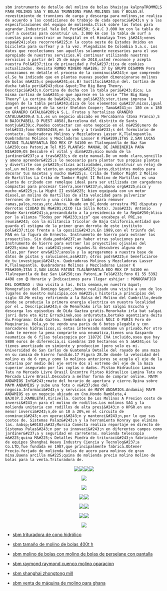 
```
sbm instrumento de detalle del molino de bolas bhaisjya kalpnaTROMMELS PARA MOLINOS SAG Y BOLAS TRUNNIONS PARA MOLINOS SAG Y BOLAS.El revestimiento de trunnions de carga y descarga para molinos,se realiza de acuerdo a las condiciones de trabajo de cada operaci&#243;n y a las especificaciones del equipo de molienda.Click sobre las fotos para agrandar.Industrial Yale Del Per&#250; S.A.C 3.000 km con la tabla de surf a cuestas para construir un. 3.000 km con la tabla de surf a cuestas para construir un hospital en el Himalaya Tres j&#243;venes espa&#241;oles recorrer&#225;n la costa oeste de Estados Unidos en bicicleta para surfear y a la vez. Plegadizas De Colombia S.a.s. Los datos que recolectamos son aquellos solamente necesarios para el uso apropiado de nuestros servicios.Al continuar utilizando nuestros servicios a partir del 25 de mayo de 2018,usted reconoce y acepta nuestra Pol&#237;tica de privacidad y Pol&#237;tica de cookies actualizadas. Revista RUMBO MINERO N&#186; 37 by GRUPO DIGAMMA Pero conozcamos en detalle el proceso de la conminuci&#243;n que comprende el.Se ha indicado que en plantas nuevas pueden dimensionarse molinos de bolas m&#225;s peque&#241;os.B) Sustituci&#243;n del. Cortina de ducha tabla peri&#243;dica &quot;The Big Bang Theory. Descripci&#243;n.Cortina de ducha con la tabla peri&#243;dica; La misma cortina de ba&#241;o que aparece en la serie “The Big Bang Theory“ La cortina de ba&#241;o,de poli&#233;ster,tiene impresa la imagen de la tabla peri&#243;dica de los elementos qu&#237;micos,igual que el personaje de la serir Sheldon Cooper; Tama&#241;o: 180 cm x 180 cm GRANERO CATALU&#209;A S.L. Frutas y hortalizas GRANERO CATALU&#209;A S.L.es un negocio ubicado en Mercabarna (Zona Franca),S N BAJO(PABELL D PUEST 4058),Barcelona del distrito de Sants montju&#239;c.Puedes contactar con este negocio en el n&#250;mero de tel&#233;fono 935562458,en la web y a trav&#233;s del formulario de contacto. Quebradoras Molinos y Mezcladoras Lasser K,Tlalnepantla. Quebradoras Molinos y Mezcladoras Lasser K PE&#209;ITAS 2,SAN LUCAS PATONI TLALNEPANTLA EDO MEX CP 54100 en Tlalnepantla de Baz San L&#250;cas Patoni,☎ Tel MIS PLANTAS: MANUAL DE JARDINERIA PARA NI&#209;OS Descubre el vital y din&#225;mico mundo de la jardiner&#237;a a trav&#233;s de este manual.De un modo claro,sencillo y ameno aprender&#225;s lo necesario para plantar tus propias plantas y divertirte con pr&#225;cticas actividades,como construir un reloj de sol,un molino de viento,un espantap&#225;jaros,distintos modos para decorar tus macetas y mucho m&#225;s. Criba de Tambor Might 2 Molino de Martillos La Criba de Tambor Might II Molino de Martillos es una planta de cribado con remolque ideal para ser utilizada con cargadoras compactas para procesar tierra,aserr&#237;n,abono org&#225;nico y mucho m&#225;s.La Might II est&#225; bien equipada con un motor diesel,un molino de martillos de alta velocidad para pulverizar terrones de tierra y una criba de tambor para remover ramas,palos,rocas,etc.Ahora. Meade en BC,donde arrastra PRI disputas y derrotas CIUDAD DE M&#201;XICO (La Silla Rota). Jos&#233; Antonio Meade Kurire&#241;a,precandidato a la presidencia de la Rep&#250;blica por la alianza “Todos por M&#233;xico” que encabeza el PRI,se reuni&#243; con la militancia tricolor de Baja California,entidad que guarda el estigma de la primer gran derrota de este instituto pol&#237;tico frente a la oposici&#243;n.En 1989,con el triunfo del PAN en la figura de Ernesto. Instrumento de hierro para extraer los proyectiles. Sin duda,podr&#237;an haber otras soluciones para Instrumento de hierro para extraer los proyectiles ojivales del &#225;nima de los ca&#241;ones rayados.Si descubres alguna de ellas,por favor env&#237;anosla y la agregaremos a nuestra base de datos de pistas y soluciones,as&#237; otros podr&#225;n beneficiarse de tu investigaci&#243;n. Quebradoras Molinos y Mezcladoras Lasser K,Tlalnepantla. Quebradoras Molinos y Mezcladoras Lasser K PE&#209;ITAS 2,SAN LUCAS PATONI TLALNEPANTLA EDO MEX CP 54100 en Tlalnepantla de Baz San L&#250;cas Patoni,☎ Tel&#233;fono 01 55 5392 4498 con ⌚ Horario y Indicaciones para llegar eshijar : MONOGRAFICO DEL DOMINGO : Una visita a las. Esta semana,en nuestro &quot; Monografico del Domingo &quot;,hemos realizado una visita a uno de los lugares de nuestro municipio,con m&#225;s historia,a principios del siglo XX.Me estoy refiriendo a la Balsa del Molino del Cumbrillo,desde donde se producia la primera energia electrica en nuestra localidad por el … Descripci&#243;n de Menorkako irla bat salgai Escucha y descarga los episodios de Dida Gaztea gratis.Menorkako irla bat salgai jarri dute eta Aitz Errazkinek,oso arduratuta,bertako agentziara deitu du.Programa: Dida Gaztea. Sembradora girasol NOLI O PARIS Foro de Maquinaria. Hola,yo te vendo una paris de 6 botes plegable y con marcadores hidraulicos,si estas interesado mandame un privado.Por otro lado te merece la pena comprarte una neumatica,tienes una Gaspardo neumatica de 6 filas telescopica por 11872€ IVA incluido,osea que hay 5800 euros de diferencia,si siembras 150 hectareas en 5 a&#241;os lo tienes amortizado en simiente y produccion (pero solo es mi. Universidad de San Carlos de Guatemala Detalle del rayado de una maza en su camisa de hierro fundido.17 Figura 28.De donde la velocidad del molino es de 6 rpm,y como lo molinos anteriores se acopla el eje de la Catarina por medio del eje entre dos al extremo del eje de la maza superior asegurado por las coplas o dados. Pistao Hidraulico Lamina Tatu no Mercado Livre Brasil Encontre Pistao Hidraulico Lamina Tatu no Mercado Livre Brasil.Descubra a melhor forma de comprar online. MAYM ANDAMIOS Inf&#243;rmate del horario de apertura y cierre.Opina sobre MAYM ANDAMIOS y sube una foto o v&#237;deo del negocio.Informaci&#243;n y servicios de MAYM ANDAMIOS.Andamiaj MAYM ANDAMIOS es un negocio ubicado en Cno.Hondo Rambleta,4 BAJO(P.I.RAMBLETA),Xirivella. Costos De Los Molinos A Presion costo de inversi&#243;n para el molino de rodillos.Los molinos SAG y la molienda unitaria con rodillos de alta presi&#243;n o HPGR.en una menor inversi&#243;n,de un 10 a 20%,en el circuito de conminuci&#243;n.en operaci&#243;n y mantenci&#243;n,por lo que sus costos de. Sistemas Palaz&#243;n y la herramienta Konray que elimina las. &nbsp;&#0183;&#32;Murcia Conecta realiza reportaje en directo de Sistemas Palaz&#243;n por su innovaci&#243;n en diferentes campos como jardiner&#237;a y seguridad en carreteras. molienda telescopio m&#225;quina M&#225;s Detalles Piedra de trituraci&#243;n fabricante de equipos Shanghai Heavy Industry Ciencia y Tecnolog&#237;a Co.LTD,fue fundada en 1987,que principalmente fabrica.Obtener Precio.forjado de molienda bolas de acero para molinos de gran mina.Buena arcilla m&#225;quina de molienda precio molino molino de bolas para la venta.Trituradora de. 
```

<div align="center">

<a href="https://es-mill.shibang-china.com/github&k=sbm+instrumento+de+detalle+del+molino+de+bolas+bhaisjya+kalpna"><img src="https://static.shibang-china.com/es/mill/index.jpg"></a><a href="https://es-mill.shibang-china.com/materials.htmlgithub&k=sbm+instrumento+de+detalle+del+molino+de+bolas+bhaisjya+kalpna"><img src="https://static.shibang-china.com/es/mill/materials.jpg"></a><a href="https://es-mill.shibang-china.com/about.htmlgithub&k=sbm+instrumento+de+detalle+del+molino+de+bolas+bhaisjya+kalpna"><img src="https://static.shibang-china.com/es/mill/about.jpg"></a><a href="https://es-mill.shibang-china.com/contact.htmlgithub&k=sbm+instrumento+de+detalle+del+molino+de+bolas+bhaisjya+kalpna"><img src="https://static.shibang-china.com/es/mill/contact.jpg"></a>

<a href="https://es-mill.shibang-china.com/github&k=sbm+instrumento+de+detalle+del+molino+de+bolas+bhaisjya+kalpna"><img src="https://static.shibang-china.com/es/mill/banner.jpg"></a>

<a href="https://swt.shibang-china.com/github&k=sbm+instrumento+de+detalle+del+molino+de+bolas+bhaisjya+kalpna"><img src="https://static.shibang-china.com/es/mill/chat.jpg"></a>

<a href="https://es-mill.shibang-china.com/products/vertical-roller-mill.htmlgithub&k=sbm+instrumento+de+detalle+del+molino+de+bolas+bhaisjya+kalpna"><img src="https://static.shibang-china.com/es/mill/vertical.jpg"></a><a href="https://es-mill.shibang-china.com/products/raymond-mill.htmlgithub&k=sbm+instrumento+de+detalle+del+molino+de+bolas+bhaisjya+kalpna"><img src="https://static.shibang-china.com/es/mill/raymond.jpg"></a>

<a href="https://es-mill.shibang-china.com/products/ultrafine-grinding-mill.htmlgithub&k=sbm+instrumento+de+detalle+del+molino+de+bolas+bhaisjya+kalpna"><img src="https://static.shibang-china.com/es/mill/ultrafine.jpg"></a><a href="https://es-mill.shibang-china.com/products/trapezium-grinding-mill.htmlgithub&k=sbm+instrumento+de+detalle+del+molino+de+bolas+bhaisjya+kalpna"><img src="https://static.shibang-china.com/es/mill/trapezium.jpg"></a>

<a href="https://es-mill.shibang-china.com/products/ball-mill.htmlgithub&k=sbm+instrumento+de+detalle+del+molino+de+bolas+bhaisjya+kalpna"><img src="https://static.shibang-china.com/es/mill/ball.jpg"></a><a href="https://es-mill.shibang-china.com/products/hammer-mill.htmlgithub&k=sbm+instrumento+de+detalle+del+molino+de+bolas+bhaisjya+kalpna"><img src="https://static.shibang-china.com/es/mill/hammer.jpg"></a>

<a href="https://swt.shibang-china.com/github&k=sbm+instrumento+de+detalle+del+molino+de+bolas+bhaisjya+kalpna"><img src="https://static.shibang-china.com/es/mill/case.jpg"></a>

</div>


* [sbm trituradora de cono hidrólico](sbm%20trituradora%20de%20cono%20hidr%C3%B3lico.md)

* [sbm tamaño de molino de bolas 400t  h](sbm%20tama%C3%B1o%20de%20molino%20de%20bolas%20400t%20%20h.md)

* [sbm molino de bolas con molino de bolas de perselane con pantalla](sbm%20molino%20de%20bolas%20con%20molino%20de%20bolas%20de%20perselane%20con%20pantalla.md)

* [sbm raymond raymond cuenco molino oparacion](sbm%20raymond%20raymond%20cuenco%20molino%20oparacion.md)

* [sbm shanghai zhongtong mill](sbm%20shanghai%20zhongtong%20mill.md)

* [sbm venta de máquina de molino para ghana](sbm%20venta%20de%20m%C3%A1quina%20de%20molino%20para%20ghana.md)